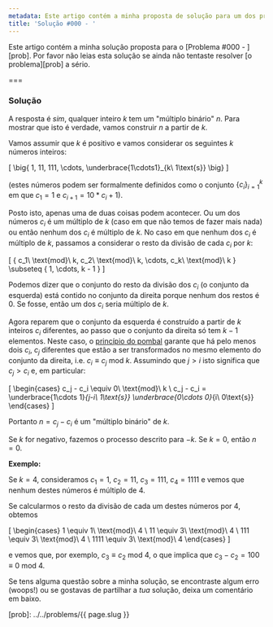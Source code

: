 ```yaml
---
metadata: Este artigo contém a minha proposta de solução para um dos problemas deste blogue.
title: 'Solução #000 - '
---
```


Este artigo contém a minha solução proposta para o [Problema #000 - ][prob]. Por favor não leias esta solução se ainda não tentaste resolver [o problema][prob] a sério.

===

### Solução

A resposta é _sim_, qualquer inteiro $k$ tem um "múltiplo binário" $n$. Para mostrar que isto é verdade, vamos construir $n$ a partir de $k$.

Vamos assumir que $k$ é positivo e vamos considerar os seguintes $k$ números inteiros:

\[
    \big\{ 1, 11, 111, \cdots, \underbrace{1\cdots1}_{k\ 1\text{s}} \big\}
\]

(estes números podem ser formalmente definidos como o conjunto $\{c_i\}_{i = 1}^k$ em que $c_1 = 1$ e $c_{i+1} = 10*c_i + 1$).

Posto isto, apenas uma de duas coisas podem acontecer. Ou um dos números $c_i$ é um múltiplo de $k$ (caso em que não temos de fazer mais nada) ou então nenhum dos $c_i$ é múltiplo de $k$. No caso em que nenhum dos $c_i$ é múltiplo de $k$, passamos a considerar o resto da divisão de cada $c_i$ por $k$:

\[
    \{ c_1\ \text{mod}\ k, c_2\ \text{mod}\ k, \cdots, c_k\ \text{mod}\ k \} \subseteq \{ 1, \cdots, k - 1 \}
\]

Podemos dizer que o conjunto do resto da divisão dos $c_i$ (o conjunto da esquerda) está contido no conjunto da direita porque nenhum dos restos é $0$. Se fosse, então um dos $c_i$ seria múltiplo de $k$.

Agora reparem que o conjunto da esquerda é construído a partir de $k$ inteiros $c_i$ diferentes, ao passo que o conjunto da direita só tem $k - 1$ elementos. Neste caso, o [princípio do pombal][pigeonhole-principle-wiki] garante que há pelo menos dois $c_i$, $c_j$ diferentes que estão a ser transformados no mesmo elemento do conjunto da direita, i.e. $c_i \equiv c_j \ \text{mod}\ k$. Assumindo que $j > i$ isto significa que $c_j > c_i$ e, em particular:

\[
    \begin{cases}
        c_j - c_i \equiv 0\ \text{mod}\ k \\
        c_j - c_i = \underbrace{1\cdots 1}_{j-i\ 1\text{s}} \underbrace{0\cdots 0}_{i\ 0\text{s}}
    \end{cases}
\]

Portanto $n = c_j - c_i$ é um "múltiplo binário" de $k$.

Se $k$ for negativo, fazemos o processo descrito para $-k$. Se $k = 0$, então $n = 0$.

**Exemplo:**

Se $k = 4$, consideramos $c_1 = 1$, $c_2 = 11$, $c_3 = 111$, $c_4 = 1111$ e vemos que nenhum destes números é múltiplo de $4$.

Se calcularmos o resto da divisão de cada um destes números por $4$, obtemos

\[
    \begin{cases}
        1 \equiv 1\ \text{mod}\ 4 \\
        11 \equiv 3\ \text{mod}\ 4 \\
        111 \equiv 3\ \text{mod}\ 4 \\
        1111 \equiv 3\ \text{mod}\ 4
    \end{cases}
\]

e vemos que, por exemplo, $c_3 \equiv c_2\ \text{mod}\ 4$, o que implica que $c_3 - c_2 = 100 \equiv 0\ \text{mod}\ 4$.

Se tens alguma questão sobre a minha solução, se encontraste algum erro (woops!) ou se gostavas de partilhar a *tua* solução, deixa um comentário em baixo.

[pigeonhole-principle-wiki]: https://en.wikipedia.org/wiki/Pigeonhole_principle
[prob]: ../../problems/{{ page.slug }}

